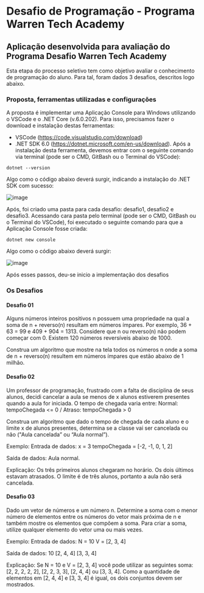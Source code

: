 # Desafio de Programação - Programa Warren Tech Academy
## Aplicação desenvolvida para avaliação do Programa Desafio Warren Tech Academy

Esta etapa do processo seletivo tem como objetivo avaliar o conhecimento de programação do aluno. Para tal, foram dados 3 desafios, descritos logo abaixo.

### Proposta, ferramentas utilizadas e configurações
A proposta é implementar uma Aplicação Console para Windows utilizando o VSCode e o .NET Core (v.6.0.202).
Para isso, precisamos fazer o download e instalação destas ferramentas:
* VSCode (https://code.visualstudio.com/download)
* .NET SDK 6.0 (https://dotnet.microsoft.com/en-us/download). Após a instalação desta ferramenta, devemos entrar com o seguinte comando via terminal (pode ser o CMD, GitBash ou o Terminal do VSCode):
```
dotnet --version
```
Algo como o código abaixo deverá surgir, indicando a instalação do .NET SDK com sucesso:

![image](https://user-images.githubusercontent.com/52115300/166314001-f92a3b0a-1fd7-4c90-bb36-253a0424c0d5.png)

Após, foi criado uma pasta para cada desafio: desafio1, desafio2 e desafio3. Acessando cara pasta pelo terminal (pode ser o CMD, GitBash ou o Terminal do VSCode), foi executado o seguinte comando para que a Aplicação Console fosse criada: 
```
dotnet new console
```
Algo como o código abaixo deverá surgir:

![image](https://user-images.githubusercontent.com/52115300/166315239-3e6ff282-785e-4345-b96f-aaf474cada76.png)

Após esses passos, deu-se inicio a implementação dos desafios

### Os Desafios

#### Desafio 01
Alguns números inteiros positivos n possuem uma propriedade na qual a soma de n + reverso(n) resultam em números ímpares. Por exemplo, 36 + 63 = 99 e 409 + 904 = 1313. Considere que n ou reverso(n) não podem começar com 0.
Existem 120 números reversíveis abaixo de 1000.

Construa um algoritmo que mostre na tela todos os números n onde a soma de n + reverso(n) resultem em números ímpares que estão abaixo de 1 milhão.

#### Desafio 02
Um professor de programação, frustrado com a falta de disciplina de seus alunos, decidi cancelar a aula se menos de x alunos estiverem presentes quando a aula for iniciada. O tempo de chegada varia entre: Normal: tempoChegada <= 0 / Atraso: tempoChegada > 0

Construa um algoritmo que dado o tempo de chegada de cada aluno e o limite x de alunos presentes, determina se a classe vai ser cancelada ou não ("Aula cancelada” ou “Aula normal”).

Exemplo:
Entrada de dados:
x = 3
tempoChegada = [-2, -1, 0, 1, 2]

Saída de dados:
Aula normal.

Explicação:
Os três primeiros alunos chegaram no horário. Os dois últimos estavam atrasados. O limite é de três alunos, portanto a aula não será cancelada.

#### Desafio 03
Dado um vetor de números e um número n. Determine a soma com o menor número de elementos entre os números do vetor mais próxima de n e também mostre os elementos que compõem a soma. Para criar a soma, utilize qualquer elemento do vetor uma ou mais vezes.

Exemplo:
Entrada de dados:
N = 10
V = [2, 3, 4]

Saída de dados:
10
[2, 4, 4]
[3, 3, 4]

Explicação:
Se N = 10 e V = [2, 3, 4] você pode utilizar as seguintes soma: [2, 2, 2, 2, 2], [2, 2, 3, 3], [2, 4, 4] ou [3, 3, 4]. Como a quantidade de elementos em [2, 4, 4] e [3, 3, 4] é igual, os dois conjuntos devem ser mostrados.
